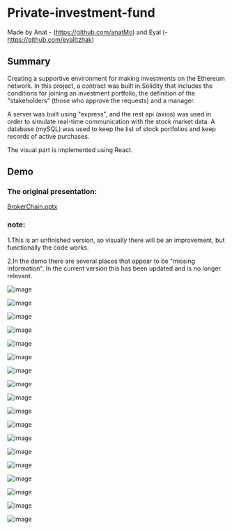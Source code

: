 # Private-investment-fund

Made by Anat - (https://github.com/anatMo) and Eyal (-https://github.com/eyalItzhak)

## Summary



Creating a supportive environment for making investments on the Ethereum network. In this project, a contract was built in Solidity that includes the conditions for joining an investment portfolio, the definition of the "stakeholders" (those who approve the requests) and a manager.


A server was built using "express", and the rest api (axios) was used in order to simulate real-time communication with the stock market data. A database (mySQL) was used to keep the list of stock portfolios and keep records of active purchases.


The visual part is implemented using React.

## Demo

### The original presentation:
[BrokerChain.pptx](https://github.com/eyalItzhak/Private-investment-fund/files/9301820/BrokerChain.pptx)

### note:


1.This is an unfinished version, so visually there will be an improvement, but functionally the code works.


2.In the demo there are several places that appear to be "missing information". In the current version this has been updated and is no longer relevant.


![image](https://user-images.githubusercontent.com/62293316/183950433-8af2c426-9d44-4ed2-bc89-f80c99a53e8e.png)


![image](https://user-images.githubusercontent.com/62293316/183951765-54a9d64c-fc73-4ac9-acde-a0cc855992c3.png)

![image](https://user-images.githubusercontent.com/62293316/183952062-096ad3ac-1161-4420-9efa-31246b6963f1.png)

![image](https://user-images.githubusercontent.com/62293316/183952255-3c2344f1-a67a-4043-9d83-95860a6eb771.png)

![image](https://user-images.githubusercontent.com/62293316/183952470-ad6659a7-d72a-4c6b-a497-c4cb06fb549f.png)

![image](https://user-images.githubusercontent.com/62293316/183952704-e96d8f49-b86c-458d-81bb-93cbd649eb7c.png)

![image](https://user-images.githubusercontent.com/62293316/183952840-17d4f388-d0f5-4e1b-9c3b-a08c5b5fc98c.png)

![image](https://user-images.githubusercontent.com/62293316/183953013-6c3abc85-590b-4897-bd12-d4f364abe32c.png)

![image](https://user-images.githubusercontent.com/62293316/183953150-4f0c83f7-86ed-4d4c-8923-e3de8c5fc2ff.png)

![image](https://user-images.githubusercontent.com/62293316/183953307-cb44c33c-ec15-4267-b695-58e784ba57c6.png)

![image](https://user-images.githubusercontent.com/62293316/183953452-17f6c1c8-75f7-468b-9d59-e28181fd6a35.png)

![image](https://user-images.githubusercontent.com/62293316/183953734-8dedbe83-b1bc-4055-9ee6-d2bc87b40960.png)

![image](https://user-images.githubusercontent.com/62293316/183954163-25e7351d-6742-45bd-9631-cd1b1c8deee9.png)

![image](https://user-images.githubusercontent.com/62293316/183954373-9c9dc0a9-0839-4a56-9f51-8cc74804d2db.png)

![image](https://user-images.githubusercontent.com/62293316/183954457-a312a9ad-6c9c-478e-9a66-2c24e085b62a.png)

![image](https://user-images.githubusercontent.com/62293316/183954645-970aa443-d7ea-478d-8ce8-0b21270e99ab.png)

![image](https://user-images.githubusercontent.com/62293316/183954737-06118058-2ac2-42ae-8a45-ac0f150cf788.png)

![image](https://user-images.githubusercontent.com/62293316/183954915-1d25da11-5e58-4f95-a753-102f58acbf2c.png)




